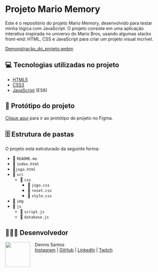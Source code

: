 # Projeto Mario Memory

Este é o repositório do projeto Mario Memory, desenvolvido para testar minha lógica com  JavaScript. O projeto consiste em uma aplicação interativa inspirada no universo do Mario Bros, usando algumas stacks front-end: HTML, CSS e JavaScript para criar um projeto visual incrível.

[Demonstração_do_projeto.webm](https://github.com/codedennis/Mario-Memory/assets/59423597/dd7b6998-9a1f-4e95-bcca-795b2c0a912a)

## 💻 Tecnologias utilizadas no projeto

- [HTML5](https://www.w3schools.com/html/html_intro.asp)
- [CSS3](https://www.w3schools.com/css/css_intro.asp)
- [JavaScript](https://www.w3schools.com/js/js_intro.asp) (ES6)

## 🎨 Protótipo do projeto

[Clique aqui](https://www.figma.com/file/8Amj3A1JAde5kzDlms5cr0/Maratona-Programa-para-Evoluir?type=design&node-id=0-1&mode=design&t=Yl8BhHlphkkc2cqM-0) para ir ao protótipo do projeto no Figma.

## 🗄️ Estrutura de pastas

O projeto está estruturado da seguinte forma:

  - 📄 `README.me`
  - 📄 `index.html`
  - 📄`jogo.html`
  - 📁 `src`
	  - 📁 `css`
 		  - 📄 `jogo.css`
		  - 📄 `reset.css`
 	    - 📄 `style.css`
   - 📁 `img`
   - 📁 `js`
	   - 📄 `script.js`
	   - 📄 `database.js`


## 👨🏻‍💻 Desenvolvedor

<p>
	<img align=left margin=10 width=80 src="https://github.com/codedennis/codedennis/assets/59423597/685ef6f7-4dd9-403d-8f2a-fccd04f5d0c9"/>
	<p>&nbsp&nbsp&nbspDennis Santos<br>
	&nbsp&nbsp&nbsp<a href="http://instagram.com/manodennis">Instagram</a>&nbsp;|&nbsp;<a href="https://github.com/codedennis">GitHub</a>&nbsp;|&nbsp;<a href="https://www.linkedin.com/in/dennismkt/">LinkedIn</a>&nbsp;|&nbsp;<a href="https://www.twitch.tv/manodennis">Twitch</a></p>
</p>
<br/><br/>
<p>
